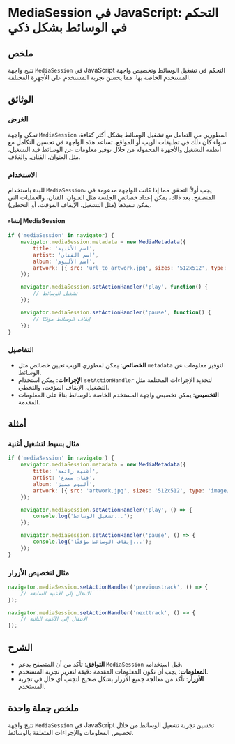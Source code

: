<!--
Meta Description: # MediaSession في JavaScript: التحكم في الوسائط بشكل ذكي ## ملخص تتيح واجهة `MediaSession` في JavaScript التحكم في تشغيل الوسائط وتخصيص واجهة المستخدم...
Meta Keywords: mediasession, الوسائط, navigator, setactionhandler, javascript
-->

# MediaSession في JavaScript: التحكم في الوسائط بشكل ذكي

## ملخص
تتيح واجهة `MediaSession` في JavaScript التحكم في تشغيل الوسائط وتخصيص واجهة المستخدم الخاصة بها، مما يحسن تجربة المستخدم على الأجهزة المختلفة.

## الوثائق
### الغرض
تمكن واجهة `MediaSession` المطورين من التعامل مع تشغيل الوسائط بشكل أكثر كفاءة، سواء كان ذلك في تطبيقات الويب أو المواقع. تساعد هذه الواجهة في تحسين التكامل مع أنظمة التشغيل والأجهزة المحمولة من خلال توفير معلومات عن الوسائط قيد التشغيل، مثل العنوان، الفنان، والغلاف.

### الاستخدام
للبدء باستخدام `MediaSession`، يجب أولاً التحقق مما إذا كانت الواجهة مدعومة في المتصفح. بعد ذلك، يمكن إعداد خصائص الجلسة مثل العنوان، الفنان، والعمليات التي يمكن تنفيذها (مثل التشغيل، الإيقاف المؤقت، أو التخطي).

#### إنشاء MediaSession
```javascript
if ('mediaSession' in navigator) {
    navigator.mediaSession.metadata = new MediaMetadata({
        title: 'اسم الأغنية',
        artist: 'اسم الفنان',
        album: 'اسم الألبوم',
        artwork: [{ src: 'url_to_artwork.jpg', sizes: '512x512', type: 'image/jpeg' }]
    });

    navigator.mediaSession.setActionHandler('play', function() {
        // تشغيل الوسائط
    });

    navigator.mediaSession.setActionHandler('pause', function() {
        // إيقاف الوسائط مؤقتًا
    });
}
```

### التفاصيل
- **الخصائص**: يمكن لمطوري الويب تعيين خصائص مثل `metadata` لتوفير معلومات عن الوسائط.
- **الإجراءات**: يمكن استخدام `setActionHandler` لتحديد الإجراءات المختلفة مثل التشغيل، الإيقاف المؤقت، والتخطي.
- **التخصيص**: يمكن تخصيص واجهة المستخدم الخاصة بالوسائط بناءً على المعلومات المقدمة.

## أمثلة
### مثال بسيط لتشغيل أغنية
```javascript
if ('mediaSession' in navigator) {
    navigator.mediaSession.metadata = new MediaMetadata({
        title: 'أغنية رائعة',
        artist: 'فنان مبدع',
        album: 'ألبوم مميز',
        artwork: [{ src: 'artwork.jpg', sizes: '512x512', type: 'image/jpeg' }]
    });

    navigator.mediaSession.setActionHandler('play', () => {
        console.log('تشغيل الوسائط...');
    });

    navigator.mediaSession.setActionHandler('pause', () => {
        console.log('إيقاف الوسائط مؤقتًا...');
    });
}
```

### مثال لتخصيص الأزرار
```javascript
navigator.mediaSession.setActionHandler('previoustrack', () => {
    // الانتقال إلى الأغنية السابقة
});

navigator.mediaSession.setActionHandler('nexttrack', () => {
    // الانتقال إلى الأغنية التالية
});
```

## الشرح
- **التوافق**: تأكد من أن المتصفح يدعم `MediaSession` قبل استخدامه.
- **المعلومات**: يجب أن تكون المعلومات المقدمة دقيقة لتعزيز تجربة المستخدم.
- **الأزرار**: تأكد من معالجة جميع الأزرار بشكل صحيح لتجنب أي خلل في تجربة المستخدم.

## ملخص جملة واحدة
تتيح واجهة `MediaSession` في JavaScript تحسين تجربة تشغيل الوسائط من خلال تخصيص المعلومات والإجراءات المتعلقة بالوسائط.